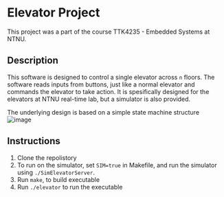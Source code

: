# Elevator Project 
This project was a part of the course TTK4235 - Embedded Systems at NTNU.

## Description
This software is designed to control a single elevator across ```n``` floors. The software reads inputs from buttons, just like a normal elevator and commands the elevator to take action. It is spesifically designed for the elevators at NTNU real-time lab, but a simulator is also provided. 

The underlying design is based on a simple state machine structure
![image](https://user-images.githubusercontent.com/55540484/109494767-9f361b00-7a8e-11eb-8137-5b507543065e.png)
## Instructions

1. Clone the repolistory
2. To run on the simulator, set `SIM=true` in Makefile, and run the simulator using `./SimElevatorServer`.
3. Run `make`, to build executable
4. Run ```./elevator``` to run the executable
